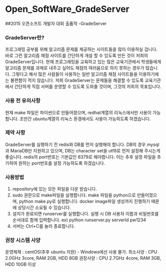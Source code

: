 # Open_SoftWare_GradeServer
##2015 오픈소프트 개발자 대회 출품작 -GradeServer

### GradeServer란?
프로그래밍 공부를 위해 알고리즘 문제를 제공하는 사이트들을 많이 이용하실 겁니다. 바로 그런 알고리즘 채점 사이트를 간단하게 개설 할 수 있도록 만든 것이 저희의 GradeServer입니다.
현재 프로그래밍을 교육하고 있는 많은 교육기관에서 학생들에게 알고리즘 문제를 과제로 내주고 싶어도 채점의 여러움으로 하지 못하는 경우가 많습니다. 그렇다고 해서 많은 사람들이 사용하는 일반 알고리즘 채점 사이트들을 이용하기에는 불편함이 적지 않습니다.
저희 GradeServer는 문제들을 해결할 수 있도록 교육기관에서 간단하게 직접 서버를 운영할 수 있도록 도와줄 것이며, 그것의 저희의 목표입니다.


### 사용 전 유의사항
현재 make 파일은 파이썬으로 만들어졌으며, redhat계열의 리눅스에서만 사용이 가능합니다. 조만간 ubuntu계열의 리눅스 환경에서도 사용이 가능하도록 하겠습니다.


### 제약 사항
GradeServer를 실행하기 전 redis와 DB를 먼저 실행해야 합니다.
DB의 경우 mysql과 MariaDB만 지원하고 있으며, DB는 character set을 utf8로 먼저 설정해 주시는게 좋습니다.
redis의 port번호는 기본값인 6379로 해야합니다. 이는 추후 설정 파일을 추가하여 원하는 port번호를 설정 가능하도록 하겠습니다.


### 사용방법
1. repository에 있는 모든 파일을 다운 받습니다.
2. sudo 권한으로 make파일을 실행합니다. make 파일을 python으로 만들어졌으며, python make.py로 실행합니다.
   docker image파일 생성까지 진행하기 때문에 상당시간 소요될 수 있습니다.
3. 설치가 완료되면 runserver를 실행합니다. 실행 시 DB 사용자 이름과 비밀번호를 순서대로 함께 입력합니다.
   ex) python runserver.py serverId pw1234
4. 서버는 Ctrl+C를 눌러 종료합니다.


### 권장 시스템 사양
운영체제 : centOS(추후 ubuntu 지원) - Windows에선 사용 불가.
최소사양 : CPU 2.0GHz 3core, RAM 2GB, HDD 8GB
권장사양 : CPU 2.7GHz 4core, RAM 3GB, HDD 10GB 이상
